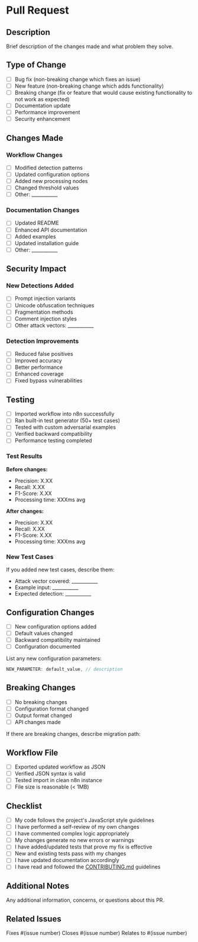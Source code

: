 # Pull Request

## Description

Brief description of the changes made and what problem they solve.

## Type of Change

- [ ] Bug fix (non-breaking change which fixes an issue)
- [ ] New feature (non-breaking change which adds functionality)
- [ ] Breaking change (fix or feature that would cause existing
  functionality to not work as expected)
- [ ] Documentation update
- [ ] Performance improvement
- [ ] Security enhancement

## Changes Made

### Workflow Changes

- [ ] Modified detection patterns
- [ ] Updated configuration options
- [ ] Added new processing nodes
- [ ] Changed threshold values
- [ ] Other: ___________

### Documentation Changes

- [ ] Updated README
- [ ] Enhanced API documentation
- [ ] Added examples
- [ ] Updated installation guide
- [ ] Other: ___________

## Security Impact

### New Detections Added

- [ ] Prompt injection variants
- [ ] Unicode obfuscation techniques
- [ ] Fragmentation methods
- [ ] Comment injection styles
- [ ] Other attack vectors: ___________

### Detection Improvements

- [ ] Reduced false positives
- [ ] Improved accuracy
- [ ] Better performance
- [ ] Enhanced coverage
- [ ] Fixed bypass vulnerabilities

## Testing

- [ ] Imported workflow into n8n successfully
- [ ] Ran built-in test generator (50+ test cases)
- [ ] Tested with custom adversarial examples
- [ ] Verified backward compatibility
- [ ] Performance testing completed

### Test Results

**Before changes:**

- Precision: X.XX
- Recall: X.XX
- F1-Score: X.XX
- Processing time: XXXms avg

**After changes:**

- Precision: X.XX
- Recall: X.XX
- F1-Score: X.XX
- Processing time: XXXms avg

### New Test Cases

If you added new test cases, describe them:

- Attack vector covered: ___________
- Example input: ___________
- Expected detection: ___________

## Configuration Changes

- [ ] New configuration options added
- [ ] Default values changed
- [ ] Backward compatibility maintained
- [ ] Configuration documented

List any new configuration parameters:

```javascript
NEW_PARAMETER: default_value, // description
```

## Breaking Changes

- [ ] No breaking changes
- [ ] Configuration format changed
- [ ] Output format changed
- [ ] API changes made

If there are breaking changes, describe migration path:

## Workflow File

- [ ] Exported updated workflow as JSON
- [ ] Verified JSON syntax is valid
- [ ] Tested import in clean n8n instance
- [ ] File size is reasonable (< 1MB)

## Checklist

- [ ] My code follows the project's JavaScript style guidelines
- [ ] I have performed a self-review of my own changes
- [ ] I have commented complex logic appropriately
- [ ] My changes generate no new errors or warnings
- [ ] I have added/updated tests that prove my fix is effective
- [ ] New and existing tests pass with my changes
- [ ] I have updated documentation accordingly
- [ ] I have read and followed the [CONTRIBUTING.md](CONTRIBUTING.md) guidelines

## Additional Notes

Any additional information, concerns, or questions about this PR.

## Related Issues

Fixes #(issue number)
Closes #(issue number)
Relates to #(issue number)
